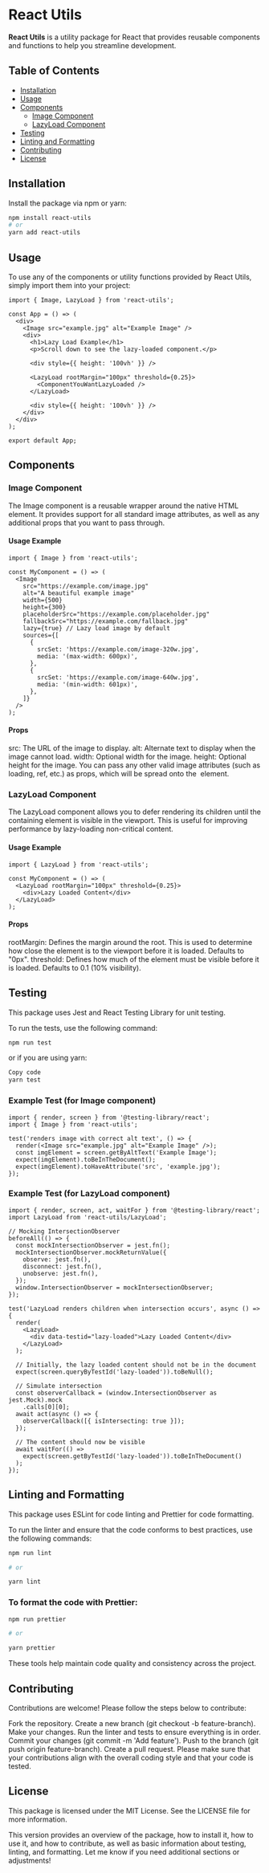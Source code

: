 # React Utils

**React Utils** is a utility package for React that provides reusable components and functions to help you streamline development.

## Table of Contents

- [Installation](#installation)
- [Usage](#usage)
- [Components](#components)
  - [Image Component](#image-component)
  - [LazyLoad Component](#lazyload-component)
- [Testing](#testing)
- [Linting and Formatting](#linting-and-formatting)
- [Contributing](#contributing)
- [License](#license)

## Installation

Install the package via npm or yarn:

```bash
npm install react-utils
# or
yarn add react-utils
```

## Usage

To use any of the components or utility functions provided by React Utils, simply import them into your project:

```tsx
import { Image, LazyLoad } from 'react-utils';

const App = () => (
  <div>
    <Image src="example.jpg" alt="Example Image" />
    <div>
      <h1>Lazy Load Example</h1>
      <p>Scroll down to see the lazy-loaded component.</p>

      <div style={{ height: '100vh' }} />

      <LazyLoad rootMargin="100px" threshold={0.25}>
        <ComponentYouWantLazyLoaded />
      </LazyLoad>

      <div style={{ height: '100vh' }} />
    </div>
  </div>
);

export default App;
```

## Components

### Image Component

The Image component is a reusable wrapper around the native HTML <img> element. It provides support for all standard image attributes, as well as any additional props that you want to pass through.

#### Usage Example

```tsx
import { Image } from 'react-utils';

const MyComponent = () => (
  <Image
    src="https://example.com/image.jpg"
    alt="A beautiful example image"
    width={500}
    height={300}
    placeholderSrc="https://example.com/placeholder.jpg"
    fallbackSrc="https://example.com/fallback.jpg"
    lazy={true} // Lazy load image by default
    sources={[
      {
        srcSet: 'https://example.com/image-320w.jpg',
        media: '(max-width: 600px)',
      },
      {
        srcSet: 'https://example.com/image-640w.jpg',
        media: '(min-width: 601px)',
      },
    ]}
  />
);
```

#### Props

src: The URL of the image to display.
alt: Alternate text to display when the image cannot load.
width: Optional width for the image.
height: Optional height for the image.
You can pass any other valid image attributes (such as loading, ref, etc.) as props, which will be spread onto the <img> element.

### LazyLoad Component

The LazyLoad component allows you to defer rendering its children until the containing element is visible in the viewport. This is useful for improving performance by lazy-loading non-critical content.

#### Usage Example

```tsx
import { LazyLoad } from 'react-utils';

const MyComponent = () => (
  <LazyLoad rootMargin="100px" threshold={0.25}>
    <div>Lazy Loaded Content</div>
  </LazyLoad>
);
```

#### Props

rootMargin: Defines the margin around the root. This is used to determine how close the element is to the viewport before it is loaded. Defaults to "0px".
threshold: Defines how much of the element must be visible before it is loaded. Defaults to 0.1 (10% visibility).

## Testing

This package uses Jest and React Testing Library for unit testing.

To run the tests, use the following command:

```bash
npm run test
```

or if you are using yarn:

```bash
Copy code
yarn test


```

### Example Test (for Image component)

```tsx
import { render, screen } from '@testing-library/react';
import { Image } from 'react-utils';

test('renders image with correct alt text', () => {
  render(<Image src="example.jpg" alt="Example Image" />);
  const imgElement = screen.getByAltText('Example Image');
  expect(imgElement).toBeInTheDocument();
  expect(imgElement).toHaveAttribute('src', 'example.jpg');
});
```

### Example Test (for LazyLoad component)

```tsx
import { render, screen, act, waitFor } from '@testing-library/react';
import LazyLoad from 'react-utils/LazyLoad';

// Mocking IntersectionObserver
beforeAll(() => {
  const mockIntersectionObserver = jest.fn();
  mockIntersectionObserver.mockReturnValue({
    observe: jest.fn(),
    disconnect: jest.fn(),
    unobserve: jest.fn(),
  });
  window.IntersectionObserver = mockIntersectionObserver;
});

test('LazyLoad renders children when intersection occurs', async () => {
  render(
    <LazyLoad>
      <div data-testid="lazy-loaded">Lazy Loaded Content</div>
    </LazyLoad>
  );

  // Initially, the lazy loaded content should not be in the document
  expect(screen.queryByTestId('lazy-loaded')).toBeNull();

  // Simulate intersection
  const observerCallback = (window.IntersectionObserver as jest.Mock).mock
    .calls[0][0];
  await act(async () => {
    observerCallback([{ isIntersecting: true }]);
  });

  // The content should now be visible
  await waitFor(() =>
    expect(screen.getByTestId('lazy-loaded')).toBeInTheDocument()
  );
});
```

## Linting and Formatting

This package uses ESLint for code linting and Prettier for code formatting.

To run the linter and ensure that the code conforms to best practices, use the following commands:

```bash
npm run lint

# or

yarn lint

```

### To format the code with Prettier:

```bash
npm run prettier

# or

yarn prettier
```

These tools help maintain code quality and consistency across the project.

## Contributing

Contributions are welcome! Please follow the steps below to contribute:

Fork the repository.
Create a new branch (git checkout -b feature-branch).
Make your changes.
Run the linter and tests to ensure everything is in order.
Commit your changes (git commit -m 'Add feature').
Push to the branch (git push origin feature-branch).
Create a pull request.
Please make sure that your contributions align with the overall coding style and that your code is tested.

## License

This package is licensed under the MIT License. See the LICENSE file for more information.

This version provides an overview of the package, how to install it, how to use it, and how to contribute, as well as basic information about testing, linting, and formatting. Let me know if you need additional sections or adjustments!
